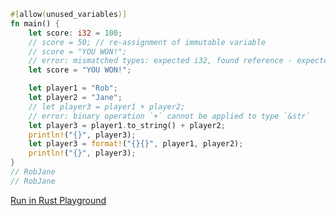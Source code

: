 ```rust
#[allow(unused_variables)]
fn main() {
    let score: i32 = 100;
    // score = 50; // re-assignment of immutable variable
   	// score = "YOU WON!";
	// error: mismatched types: expected i32, found reference - expected `i32`, found `&'static str` 
    let score = "YOU WON!";         

    let player1 = "Rob";
    let player2 = "Jane";
	// let player3 = player1 + player2;
	// error: binary operation `+` cannot be applied to type `&str`
    let player3 = player1.to_string() + player2;
    println!("{}", player3);
    let player3 = format!("{}{}", player1, player2);
    println!("{}", player3);
}
// RobJane
// RobJane
```
[Run in Rust Playground](https://play.rust-lang.org/?version=stable&mode=debug&edition=2021&gist=62cf15dc9566dbabca63163a3c59f9cb&version=stable)
